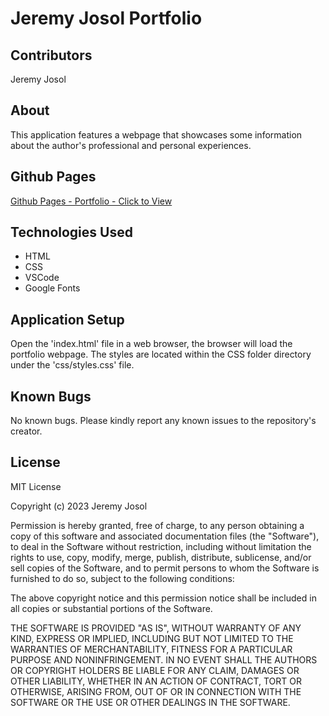 # Jeremy Josol Portfolio

## Contributors
Jeremy Josol

## About
This application features a webpage that showcases some information about the author's professional and personal experiences.

## Github Pages
[Github Pages - Portfolio - Click to View](https://jeremyjosol.github.io/aug42023_project/)

## Technologies Used
* HTML
* CSS
* VSCode
* Google Fonts

## Application Setup
Open the 'index.html' file in a web browser, the browser will load the portfolio webpage. The styles are located within the CSS folder directory under the 'css/styles.css' file.

## Known Bugs
No known bugs. Please kindly report any known issues to the repository's creator.

## License
MIT License

Copyright (c) 2023 Jeremy Josol

Permission is hereby granted, free of charge, to any person obtaining a copy
of this software and associated documentation files (the "Software"), to deal
in the Software without restriction, including without limitation the rights
to use, copy, modify, merge, publish, distribute, sublicense, and/or sell
copies of the Software, and to permit persons to whom the Software is
furnished to do so, subject to the following conditions:

The above copyright notice and this permission notice shall be included in all
copies or substantial portions of the Software.

THE SOFTWARE IS PROVIDED "AS IS", WITHOUT WARRANTY OF ANY KIND, EXPRESS OR
IMPLIED, INCLUDING BUT NOT LIMITED TO THE WARRANTIES OF MERCHANTABILITY,
FITNESS FOR A PARTICULAR PURPOSE AND NONINFRINGEMENT. IN NO EVENT SHALL THE
AUTHORS OR COPYRIGHT HOLDERS BE LIABLE FOR ANY CLAIM, DAMAGES OR OTHER
LIABILITY, WHETHER IN AN ACTION OF CONTRACT, TORT OR OTHERWISE, ARISING FROM,
OUT OF OR IN CONNECTION WITH THE SOFTWARE OR THE USE OR OTHER DEALINGS IN THE
SOFTWARE.